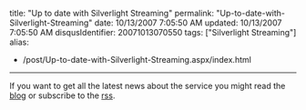 title: "Up to date with Silverlight Streaming"
permalink: "Up-to-date-with-Silverlight-Streaming"
date: 10/13/2007 7:05:50 AM
updated: 10/13/2007 7:05:50 AM
disqusIdentifier: 20071013070550
tags: ["Silverlight Streaming"]
alias:
 - /post/Up-to-date-with-Silverlight-Streaming.aspx/index.html
---
If you want to get all the latest news about the service you might read the [blog](http://dev.live.com/blogs/sls/) or subscribe to the [rss](http://dev.live.com/blogs/sls/rss.aspx).
